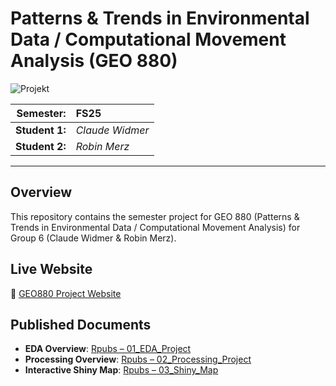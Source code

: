 # Patterns & Trends in Environmental Data / Computational Movement Analysis (GEO 880)


![Projekt](https://www.nationalpark-stelvio.it/media/a4d4f148-973f-4c71-ad2e-2ba0b179c604/563b3-tiziano-salomone.jpg)

| Semester:      | FS25                                     |
|---------------:|:---------------------------------------- |
| **Student 1:** | *Claude Widmer*                      |
| **Student 2:** | *Robin Merz*                      |

---

## Overview

This repository contains the semester project for GEO 880 (Patterns & Trends in Environmental Data / Computational Movement Analysis) for Group 6 (Claude Widmer & Robin Merz).

## Live Website

🔗 [GEO880 Project Website](https://widmerc.github.io/GEO880_Project/)

## Published Documents

- **EDA Overview**: [Rpubs – 01_EDA_Project](https://rpubs.com/clauwi/EDA)
- **Processing Overview**: [Rpubs – 02_Processing_Project](https://rpubs.com/clauwi/Processing)
- **Interactive Shiny Map**: [Rpubs – 03_Shiny_Map](https://rpubs.com/clauwi/Shiny_Map)

